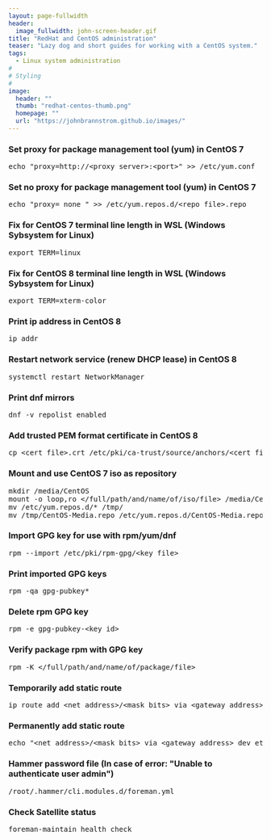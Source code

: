 ```yaml
---
layout: page-fullwidth
header:
  image_fullwidth: john-screen-header.gif
title: "RedHat and CentOS administration"
teaser: "Lazy dog and short guides for working with a CentOS system."
tags:
  - Linux system administration
#
# Styling
#
image:
  header: ""
  thumb: "redhat-centos-thumb.png"
  homepage: ""
  url: "https://johnbrannstrom.github.io/images/"
---
```


<h3>Set proxy for package management tool (yum) in CentOS 7</h3>
<pre>echo "proxy=http://&lt;proxy server&gt;:&lt;port&gt;" &gt;&gt; /etc/yum.conf</pre>

<h3>Set no proxy for package management tool (yum) in CentOS 7</h3>
<pre>echo "proxy=_none_" >> /etc/yum.repos.d/&lt;repo_file&gt;.repo</pre>

<h3>Fix for CentOS 7 terminal line length in WSL (Windows Sybsystem for Linux)</h3>
<pre>export TERM=linux</pre>

<h3>Fix for CentOS 8 terminal line length in WSL (Windows Sybsystem for Linux)</h3>
<pre>export TERM=xterm-color</pre>

<h3>Print ip address in CentOS 8</h3>
<pre>ip addr</pre>

<h3>Restart network service (renew DHCP lease) in CentOS 8</h3>
<pre>systemctl restart NetworkManager</pre>

<h3>Print dnf mirrors</h3>
<pre>dnf -v repolist enabled</pre>

<h3>Add trusted PEM format certificate in CentOS 8</h3>
<pre>cp &lt;cert_file&gt;.crt /etc/pki/ca-trust/source/anchors/&lt;cert_file&gt;.crt && update-ca-trust extract</pre>

<h3>Mount and use CentOS 7 iso as repository</h3>
<pre>mkdir /media/CentOS
mount -o loop,ro &lt;/full/path/and/name/of/iso/file&gt; /media/CentOS/
mv /etc/yum.repos.d/* /tmp/
mv /tmp/CentOS-Media.repo /etc/yum.repos.d/CentOS-Media.repo</pre>

<h3>Import GPG key for use with rpm/yum/dnf</h3>
<pre>rpm --import /etc/pki/rpm-gpg/&lt;key file&gt;</pre>

<h3>Print imported GPG keys</h3>
<pre>rpm -qa gpg-pubkey*</pre>

<h3>Delete rpm GPG key</h3>
<pre>rpm -e gpg-pubkey-&lt;key id&gt;</pre>

<h3>Verify package rpm with GPG key</h3>
<pre>rpm -K &lt;/full/path/and/name/of/package/file&gt;</pre>

<h3>Temporarily add static route</h3>
<pre>ip route add &lt;net address&gt;/&lt;mask bits&gt; via &lt;gateway address&gt; dev eth&lt;number&gt;</pre>

<h3>Permanently add static route</h3>
<pre>echo "&lt;net address&gt;/&lt;mask bits&gt; via &lt;gateway address&gt; dev eth&lt;number&gt;" &gt;&gt; /etc/sysconfig/network-scripts/route-eth&lt;number&gt; && systemctl restart network</pre>

<h3>Hammer password file (In case of error: "Unable to authenticate user admin")</h3>
<pre>/root/.hammer/cli.modules.d/foreman.yml</pre>

<h3>Check Satellite status</h3>
<pre>foreman-maintain health check</pre>
